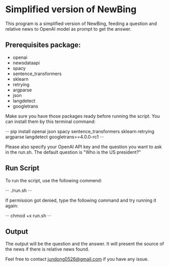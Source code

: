 # Simplified version of NewBing 

This program is a simplified version of NewBing, feeding a question and relative news to OpenAI model as prompt to get the answer.

## Prerequisites package:
- openai
- newsdataapi
- spacy
- sentence_transformers
- sklearn
- retrying
- argparse
- json
- langdetect
- googletrans




Make sure you have those packages ready before running the script. You can install them by this terminal command:


···
pip install openai json spacy sentence_transformers sklearn retrying argparse langdetect googletrans==4.0.0-rc1
···



Please also specify your OpenAI API key and the question you want to ask in the run.sh. The default question is "Who is the US president?"

## Run Script
To run the script, use the following commend:


···
./run.sh
···


If permission got denied, type the following command and try running it again:



···
chmod +x run.sh
···


## Output
The output will be the question and the answer. It will present the source of the news if there is relative news found.


Feel free to contact jundong0526@gmail.com if you have any issue.
